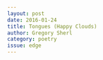 ```yaml
---
layout: post 
date: 2016-01-24
title: Tongues (Happy Clouds)
author: Gregory Sherl
category: poetry
issue: edge
---
```

